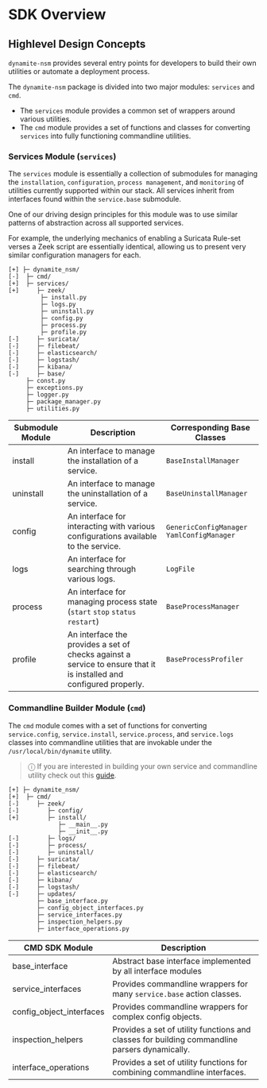 # SDK Overview

## Highlevel Design Concepts

`dynamite-nsm` provides several entry points for developers to build their own utilities or automate a deployment process.

The `dynamite-nsm` package is divided into two major modules: `services` and `cmd`.

- The `services` module provides a common set of wrappers around various utilities.
- The `cmd` module provides a set of functions and classes for converting `services` into fully functioning commandline utilities. 

### Services Module (`services`)
The `services` module is essentially a collection of submodules for managing the `installation`, `configuration`, `process management`, 
and `monitoring` of utilities currently supported within our stack. 
All services inherit from interfaces found within the `service.base` submodule.

One of our driving design principles for this module was to use similar patterns of abstraction across all supported services.

For example, the underlying mechanics of enabling a Suricata Rule-set verses a Zeek script are essentially identical, allowing us to present very
similar configuration managers for each.

```text
[+] ├─ dynamite_nsm/ 
[-]  ├─ cmd/
[+]  ├─ services/
[+]     ├─ zeek/
         ├─ install.py
         ├─ logs.py
         ├─ uninstall.py
         ├─ config.py
         ├─ process.py
         ├─ profile.py
[-]     ├─ suricata/
[-]     ├─ filebeat/
[-]     ├─ elasticsearch/
[-]     ├─ logstash/
[-]     ├─ kibana/
[-]     ├─ base/
     ├─ const.py
     ├─ exceptions.py
     ├─ logger.py
     ├─ package_manager.py
     ├─ utilities.py
```

| Submodule Module | Description                                                                                                         | Corresponding Base Classes                 |
|---------------|---------------------------------------------------------------------------------------------------------------------|--------------------------------------------|
| install       | An interface to manage the installation of a service.                                                               | `BaseInstallManager`                       |
| uninstall     | An interface to manage the uninstallation of a service.                                                             | `BaseUninstallManager`                     |
| config        | An interface for interacting with various configurations available to the service.                                  | `GenericConfigManager` `YamlConfigManager` |
| logs          | An interface for searching through various logs.                                                                    | `LogFile`                                  |
| process       | An interface for managing process state (`start` `stop` `status` `restart`)                                         | `BaseProcessManager`                       |
| profile       | An interface the provides a set of checks against a service to ensure that it is installed and configured properly. | `BaseProcessProfiler`                      |

### Commandline Builder Module (`cmd`)

The `cmd` module comes with a set of functions for converting  `service.config`, `service.install`, `service.process`, and `service.logs` classes into
commandline utilities that are invokable under the `/usr/local/bin/dynamite` utility. 

> ⓘ If you are interested in building your own service and commandline utility check out this [guide](/guides/developers/02_build_a_commandline_utility).


```text
[+] ├─ dynamite_nsm/ 
[+]  ├─ cmd/
[-]     ├─ zeek/
[-]        ├─ config/
[+]        ├─ install/
              ├─ __main__.py
              ├─ __init__.py
[-]        ├─ logs/
[-]        ├─ process/
[-]        ├─ uninstall/
[-]     ├─ suricata/
[-]     ├─ filebeat/
[-]     ├─ elasticsearch/
[-]     ├─ kibana/
[-]     ├─ logstash/
[-]     ├─ updates/
        ├─ base_interface.py
        ├─ config_object_interfaces.py
        ├─ service_interfaces.py
        ├─ inspection_helpers.py
        ├─ interface_operations.py
```


| CMD SDK Module           | Description                                                                                   |
|--------------------------|-----------------------------------------------------------------------------------------------|
| base_interface           | Abstract base interface implemented by all interface modules                                  |
| service_interfaces       | Provides commandline wrappers for many `service.base` action classes.                         |
| config_object_interfaces | Provides commandline wrappers for complex config objects.                                     |
| inspection_helpers       | Provides a set of utility functions and classes for building commandline parsers dynamically. |
| interface_operations     | Provides a set of utility functions for combining commandline interfaces.                     |

